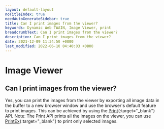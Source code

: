 ```yaml
---
layout: default-layout
noTitleIndex: true
needAutoGenerateSidebar: true
title: Can I print images from the viewer?
keywords: Dynamic Web TWAIN, Image Viewer, print
breadcrumbText: Can I print images from the viewer?
description: Can I print images from the viewer?
date: 2021-12-09 11:34:50 +0800
last_modified: 2022-06-10 04:40:03 +0800
---
```


# Image Viewer

## Can I print images from the viewer?

Yes, you can print the images from the viewer by exporting all image data in the buffer to a new browser window and use the browser's default feature to print images. This can be achieved by using the [Print](/_articles/info/api/WebTwain_IO.md#print){:target="_blank"} API.
Note: The Print API prints all the images on the viewer, you can use [PrintEx](/_articles/info/api/WebTwain_IO.md#printex){:target="_blank"} to print only selected images.
